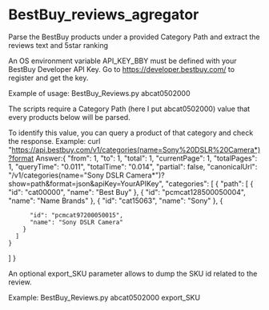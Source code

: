 # BestBuy_reviews_agregator
Parse the BestBuy products under a provided Category Path and extract the reviews text and 5star ranking

An OS environment variable API_KEY_BBY must be defined with your BestBuy Developer API Key. Go to https://developer.bestbuy.com/ to register and get the key.

Example of usage: BestBuy_Reviews.py abcat0502000 

The scripts require a Category Path (here I put abcat0502000) value that every products below will be parsed. 

To identify this value, you can query a product of that category and check the response. 
Example: curl "https://api.bestbuy.com/v1/categories(name=Sony%20DSLR%20Camera*)?format
Answer:{
  "from": 1,
  "to": 1,
  "total": 1,
  "currentPage": 1,
  "totalPages": 1,
  "queryTime": "0.011",
  "totalTime": "0.014",
  "partial": false,
  "canonicalUrl": "/v1/categories(name=\"Sony DSLR Camera*\")?show=path&format=json&apiKey=YourAPIKey",
  "categories": [
    {
      "path": [
        {
          "id": "cat00000",
          "name": "Best Buy"
        },
        {
          "id": "pcmcat128500050004",
          "name": "Name Brands"
        },
        {
          "id": "cat15063",
          "name": "Sony"
        },
        {
        
          "id": "pcmcat97200050015",
          "name": "Sony DSLR Camera"
        }
      ]
    }
  ]
}

An optional export_SKU parameter allows to dump the SKU id related to the review.

Example: BestBuy_Reviews.py abcat0502000 export_SKU
